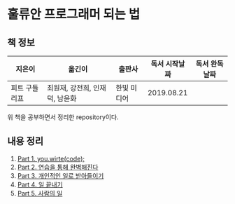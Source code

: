 # 훌류안 프로그래머 되는 법

## 책 정보

|지은이|옮긴이|출판사|독서 시작날짜|독서 완독날짜|
|----|-----|----|---------|----------|
|피트 구들리프|최원재, 강전희, 인재덕, 남윤화|한빛 미디어| 2019.08.21||

위 책을 공부하면서 정리한 repository이다.

## 내용 정리

1. [Part 1. you.wirte(code);](https://github.com/ThreeSnakes/TIL/blob/master/Book/%ED%9B%8C%EB%A5%AD%ED%95%9C%20%ED%94%84%EB%A1%9C%EA%B7%B8%EB%9E%98%EB%A8%B8%20%EB%90%98%EB%8A%94%20%EB%B2%95/part_1.md)
2. [Part 2. 연습을 통해 완벽해진다]()
3. [Part 3. 개인적인 일로 받아들이기]()
4. [Part 4. 일 끝내기]()
5. [Part 5. 사람의 일]()